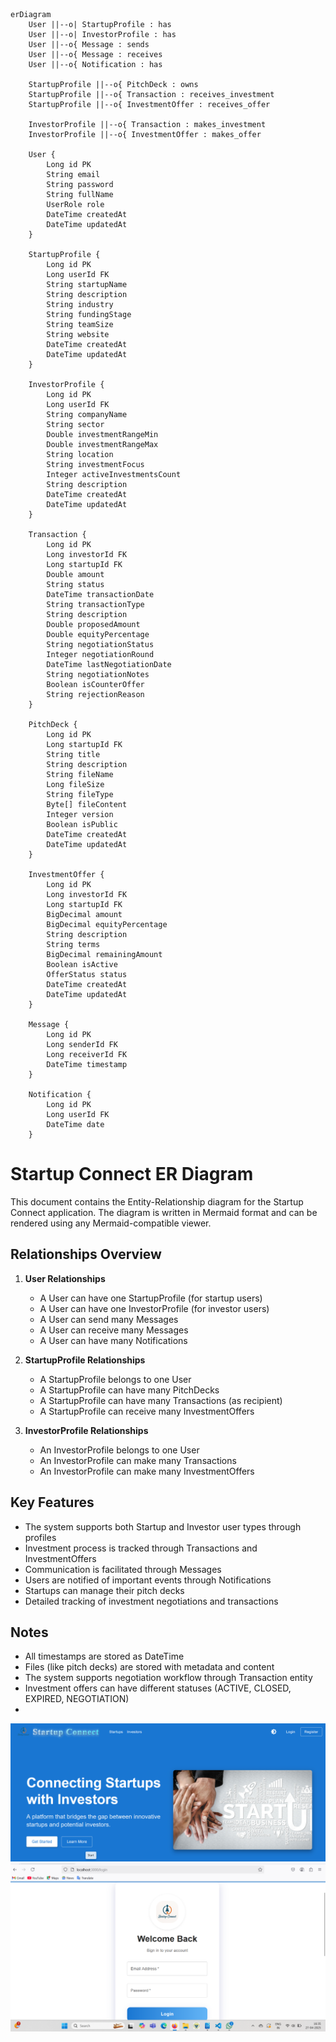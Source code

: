 ```mermaid
erDiagram
    User ||--o| StartupProfile : has
    User ||--o| InvestorProfile : has
    User ||--o{ Message : sends
    User ||--o{ Message : receives
    User ||--o{ Notification : has

    StartupProfile ||--o{ PitchDeck : owns
    StartupProfile ||--o{ Transaction : receives_investment
    StartupProfile ||--o{ InvestmentOffer : receives_offer

    InvestorProfile ||--o{ Transaction : makes_investment
    InvestorProfile ||--o{ InvestmentOffer : makes_offer

    User {
        Long id PK
        String email
        String password
        String fullName
        UserRole role
        DateTime createdAt
        DateTime updatedAt
    }

    StartupProfile {
        Long id PK
        Long userId FK
        String startupName
        String description
        String industry
        String fundingStage
        String teamSize
        String website
        DateTime createdAt
        DateTime updatedAt
    }

    InvestorProfile {
        Long id PK
        Long userId FK
        String companyName
        String sector
        Double investmentRangeMin
        Double investmentRangeMax
        String location
        String investmentFocus
        Integer activeInvestmentsCount
        String description
        DateTime createdAt
        DateTime updatedAt
    }

    Transaction {
        Long id PK
        Long investorId FK
        Long startupId FK
        Double amount
        String status
        DateTime transactionDate
        String transactionType
        String description
        Double proposedAmount
        Double equityPercentage
        String negotiationStatus
        Integer negotiationRound
        DateTime lastNegotiationDate
        String negotiationNotes
        Boolean isCounterOffer
        String rejectionReason
    }

    PitchDeck {
        Long id PK
        Long startupId FK
        String title
        String description
        String fileName
        Long fileSize
        String fileType
        Byte[] fileContent
        Integer version
        Boolean isPublic
        DateTime createdAt
        DateTime updatedAt
    }

    InvestmentOffer {
        Long id PK
        Long investorId FK
        Long startupId FK
        BigDecimal amount
        BigDecimal equityPercentage
        String description
        String terms
        BigDecimal remainingAmount
        Boolean isActive
        OfferStatus status
        DateTime createdAt
        DateTime updatedAt
    }

    Message {
        Long id PK
        Long senderId FK
        Long receiverId FK
        DateTime timestamp
    }

    Notification {
        Long id PK
        Long userId FK
        DateTime date
    }
```

# Startup Connect ER Diagram

This document contains the Entity-Relationship diagram for the Startup Connect application. The diagram is written in Mermaid format and can be rendered using any Mermaid-compatible viewer.

## Relationships Overview

1. **User Relationships**
   - A User can have one StartupProfile (for startup users)
   - A User can have one InvestorProfile (for investor users)
   - A User can send many Messages
   - A User can receive many Messages
   - A User can have many Notifications

2. **StartupProfile Relationships**
   - A StartupProfile belongs to one User
   - A StartupProfile can have many PitchDecks
   - A StartupProfile can have many Transactions (as recipient)
   - A StartupProfile can receive many InvestmentOffers

3. **InvestorProfile Relationships**
   - An InvestorProfile belongs to one User
   - An InvestorProfile can make many Transactions
   - An InvestorProfile can make many InvestmentOffers

## Key Features

- The system supports both Startup and Investor user types through profiles
- Investment process is tracked through Transactions and InvestmentOffers
- Communication is facilitated through Messages
- Users are notified of important events through Notifications
- Startups can manage their pitch decks
- Detailed tracking of investment negotiations and transactions

## Notes

- All timestamps are stored as DateTime
- Files (like pitch decks) are stored with metadata and content
- The system supports negotiation workflow through Transaction entity
- Investment offers can have different statuses (ACTIVE, CLOSED, EXPIRED, NEGOTIATION)
- 
![image alt](https://github.com/syed001-dot/Startup-Connect12/blob/master/Screenshot%202025-05-03%20131620.png?raw=true)
![image alt](https://github.com/syed001-dot/Startup-Connect12/blob/master/Screenshot%202025-04-27%20163554.png?raw=true)
